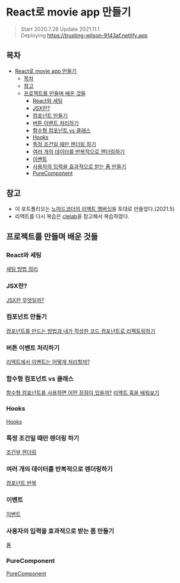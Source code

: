 # React로 movie app 만들기

> Start 2020.7.28
> Update 2021.11.1  
> Deploying https://trusting-wilson-9143af.netlify.app

## 목차

- [React로 movie app 만들기](#react로-movie-app-만들기)
  - [목차](#목차)
  - [참고](#참고)
  - [프로젝트를 만들며 배운 것들](#프로젝트를-만들며-배운-것들)
    - [React와 세팅](#react와-세팅)
    - [JSX란?](#jsx란)
    - [컴포넌트 만들기](#컴포넌트-만들기)
    - [버튼 이벤트 처리하기](#버튼-이벤트-처리하기)
    - [함수형 컴포넌트 vs 클래스](#함수형-컴포넌트-vs-클래스)
    - [Hooks](#hooks)
    - [특정 조건일 때만 렌더링 하기](#특정-조건일-때만-렌더링-하기)
    - [여러 개의 데이터를 반복적으로 렌더링하기](#여러-개의-데이터를-반복적으로-렌더링하기)
    - [이벤트](#이벤트)
    - [사용자의 입력을 효과적으로 받는 폼 만들기](#사용자의-입력을-효과적으로-받는-폼-만들기)
    - [PureComponent](#purecomponent)

## 참고

- 이 포트폴리오는 [노마드코더의 리액트 맴버십](https://nomadcoders.co/react-for-beginners)을 토대로 만들었다.(2021.5)
- 리액트를 다시 복습은 [clelab](https://clelab.io/course/react)을 참고해서 복습하였다.

## 프로젝트를 만들며 배운 것들

### React와 세팅

[세팅 방법 정리](documents/0setting.md)

### JSX란?

[JSX란 무엇일까?](documents/1whatIsJsx.md)

### 컴포넌트 만들기

[컴포넌트를 만드는 방법과 내가 작성한 코드 컴포넌트로 리펙토링하기](documents/2makeComponents.md)

### 버튼 이벤트 처리하기

[리엑트에서 이벤트는 어떻게 처리할까?](documents/3makeBtn.md)

### 함수형 컴포넌트 vs 클래스

[함수형 컴포넌트를 사용하면 어떤 장점이 있을까?](documents/3functionVsClass.md)
[리엑트 훅을 배워보기](documents/4Hooks.md)

### Hooks

[Hooks](documents/4Hooks.md)

### 특정 조건일 때만 렌더링 하기

[조건부 렌더링](./documents/5conditional.md)

### 여러 개의 데이터를 반복적으로 렌더링하기

[컴포넌트 반복](./documents/6repeat.md)

### 이벤트

[이벤트](./documents/7handleEvent.md)

### 사용자의 입력을 효과적으로 받는 폼 만들기

[폼](./documents/8form.md)

### PureComponent

[PureComponent](./documents/9pure.md)
